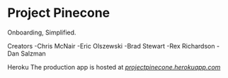 # Project Pinecone
Onboarding, Simplified.

Creators 
-Chris McNair
-Eric Olszewski
-Brad Stewart
-Rex Richardson
-Dan Salzman

Heroku
The production app is hosted at [*projectpinecone.herokuapp.com*](projectpinecone.herokuapp.com)
